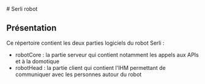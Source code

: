# Serli robot

## Présentation

Ce répertoire contient les deux parties logiciels du robot Serli :
- robotCore : la partie serveur qui contient notamment les appels aux APIs et à
la domotique
- robotHead : la partie client qui contient l'IHM permettant de communiquer avec
les personnes autour du robot
